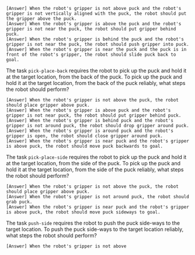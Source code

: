 

    [Answer] When the robot's gripper is not above puck and the robot's gripper is not vertically aligned with the puck, the robot should put the gripper above the puck.
    [Answer] When the robot's gripper is above the puck and the robot's gripper is not near the puck, the robot should put gripper behind puck.
    [Answer] When the robot's gripper is behind the puck and the robot's gripper is not near the puck, the robot should push gripper into puck.
    [Answer] When the robot's gripper is near the puck and the puck is in front of the robot's gripper, the robot should slide puck back to goal.

The task `pick-place-back` requires the robot to pick up the puck and hold it at the target location, from the back of the puck.
To pick up the puck and hold it at the target location, from the back of the puck reliably, what steps the robot should perform?

    [Answer] When the robot's gripper is not above the puck, the robot should place gripper above puck.
    [Answer] When the robot's gripper is above puck and the robot's gripper is not near puck, the robot should put gripper behind puck.
    [Answer] When the robot's gripper is behind puck and the robot's gripper is not around puck, the robot should drop gripper around puck.
    [Answer] When the robot's gripper is around puck and the robot's gripper is open, the robot should close gripper around puck.
    [Answer] When the robot's gripper is near puck and the robot's gripper is above puck, the robot should move puck backwards to goal.

The task `pick-place-side` requires the robot to pick up the puck and hold it at the target location, from the side of the puck.
To pick up the puck and hold it at the target location, from the side of the puck reliably, what steps the robot should perform?

    [Answer] When the robot's gripper is not above the puck, the robot should place gripper above puck.
    [Answer] When the robot's gripper is not around puck, the robot should grab puck.
    [Answer] When the robot's gripper is near puck and the robot's gripper is above puck, the robot should move puck sideways to goal.

The task `push-side` requires the robot to push the puck side-ways to the target location.
To push the puck side-ways to the target location reliably, what steps the robot should perform?

    [Answer] When the robot's gripper is not above